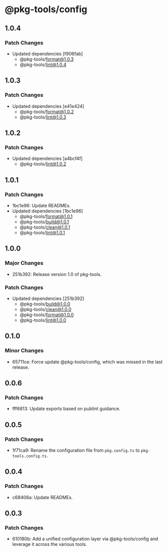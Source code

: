 # @pkg-tools/config

## 1.0.4

### Patch Changes

- Updated dependencies [f906fab]
  - @pkg-tools/format@1.0.3
  - @pkg-tools/lint@1.0.4

## 1.0.3

### Patch Changes

- Updated dependencies [e41e424]
  - @pkg-tools/format@1.0.2
  - @pkg-tools/lint@1.0.3

## 1.0.2

### Patch Changes

- Updated dependencies [a4bcf4f]
  - @pkg-tools/lint@1.0.2

## 1.0.1

### Patch Changes

- 1bc1e96: Update READMEs.
- Updated dependencies [1bc1e96]
  - @pkg-tools/format@1.0.1
  - @pkg-tools/build@1.0.1
  - @pkg-tools/clean@1.0.1
  - @pkg-tools/lint@1.0.1

## 1.0.0

### Major Changes

- 251b392: Release version 1.0 of pkg-tools.

### Patch Changes

- Updated dependencies [251b392]
  - @pkg-tools/build@1.0.0
  - @pkg-tools/clean@1.0.0
  - @pkg-tools/format@1.0.0
  - @pkg-tools/lint@1.0.0

## 0.1.0

### Minor Changes

- 65711ce: Force update @pkg-tools/config, which was missed in the last release.

## 0.0.6

### Patch Changes

- fff6813: Update exports based on publint guidance.

## 0.0.5

### Patch Changes

- 1f71ca9: Rename the configuration file from `pkg.config.ts` to `pkg-tools.config.ts`.

## 0.0.4

### Patch Changes

- c68408a: Update READMEs.

## 0.0.3

### Patch Changes

- 610180b: Add a unified configuration layer via @pkg-tools/config and leverage it across the various tools.
